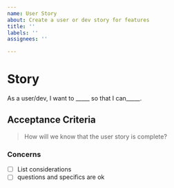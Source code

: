 ```yaml
---
name: User Story
about: Create a user or dev story for features
title: ''
labels: ''
assignees: ''

---
```


# Story 
As a user/dev, I want to _____ so that I can_____. 

## Acceptance Criteria 
> How will we know that the user story is complete?  

### Concerns 
- [ ] List considerations
- [ ] questions and specifics are ok
